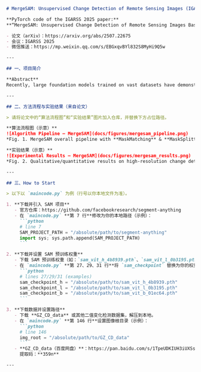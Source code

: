 ````markdown
# MergeSAM: Unsupervised Change Detection of Remote Sensing Images (IGARSS 2025)

**PyTorch code of the IGARSS 2025 paper:**  
**“MergeSAM: Unsupervised Change Detection of Remote Sensing Images Based on the Segment Anything Model (SAM)”**

- 论文（arXiv）：https://arxiv.org/abs/2507.22675  
- 会议：IGARSS 2025  
- 微信推送：https://mp.weixin.qq.com/s/EBGxqvBYl832S8MyHi9Q5w

---

## 一、项目简介

**Abstract**  
Recently, large foundation models trained on vast datasets have demonstrated exceptional capabilities in feature extraction and general feature representation. The ongoing advancements in deep learning-driven large models have shown great promise in accelerating unsupervised change detection methods, thereby enhancing the practical applicability of change detection technologies. Building on this progress, this paper introduces MergeSAM, an innovative unsupervised change detection method for high-resolution remote sensing imagery, based on the Segment Anything Model (SAM). Two novel strategies, MaskMatching and MaskSplitting, are designed to address real-world complexities such as object splitting, merging, and other intricate changes. The proposed method fully leverages SAM's object segmentation capabilities to construct multitemporal masks that capture complex changes, embedding the spatial structure of land cover into the change detection process.

---

## 二、方法流程与实验结果（来自论文）

> 请将论文中的“算法流程图”和“实验结果”图片加入仓库，并替换下方占位路径。

**算法流程图（示意）**  
![Algorithm Pipeline – MergeSAM](docs/figures/mergesam_pipeline.png)  
*Fig. 1. MergeSAM overall pipeline with **MaskMatching** & **MaskSplitting**.*

**实验结果（示意）**  
![Experimental Results – MergeSAM](docs/figures/mergesam_results.png)  
*Fig. 2. Qualitative/quantitative results on high-resolution change detection benchmarks.*

---

## 三、How to Start

> 以下以 `maincode.py` 为例（行号以你本地文件为准）。

1. **下载并引入 SAM 项目**
   - 官方仓库：https://github.com/facebookresearch/segment-anything  
   - 在 `maincode.py` **第 7 行**修改为你的本地路径（示例）：
     ```python
     # line 7
     SAM_PROJECT_PATH = "/absolute/path/to/segment-anything"
     import sys; sys.path.append(SAM_PROJECT_PATH)
     ```

2. **下载并设置 SAM 预训练权重**
   - 下载 SAM 预训练权重（如：`sam_vit_h_4b8939.pth`、`sam_vit_l_0b3195.pth`、`sam_vit_b_01ec64.pth`）。
   - 在 `maincode.py` **第 27、29、31 行**将 `sam_checkpoint` 替换为你的权重路径（示例）：
     ```python
     # lines 27/29/31 (examples)
     sam_checkpoint_h = "/absolute/path/to/sam_vit_h_4b8939.pth"
     sam_checkpoint_l = "/absolute/path/to/sam_vit_l_0b3195.pth"
     sam_checkpoint_b = "/absolute/path/to/sam_vit_b_01ec64.pth"
     ```

3. **下载数据并设置路径**
   - 下载 **GZ_CD_data** 或其他二值变化检测数据集，解压到本地。
   - 在 `maincode.py` **第 146 行**设置图像根目录（示例）：
     ```python
     # line 146
     img_root = "/absolute/path/to/GZ_CD_data"
     ```
   - **GZ_CD_data（百度网盘）**：https://pan.baidu.com/s/1TpeUDKIUH3iUXSsEe04YLg?pwd=359n  
     提取码：**359n**

---
````
